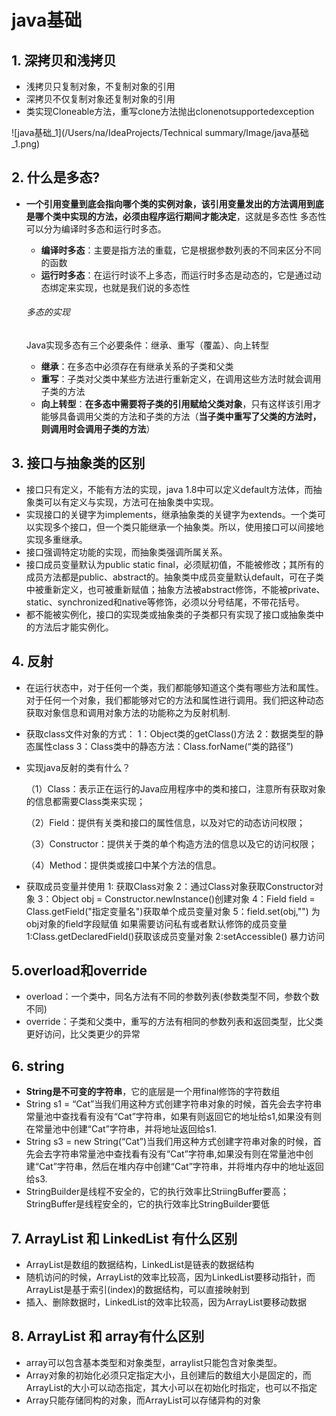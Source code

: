 # java基础

## 1. 深拷贝和浅拷贝

- 浅拷贝只复制对象，不复制对象的引用
- 深拷贝不仅复制对象还复制对象的引用
- 类实现Cloneable方法，重写clone方法抛出clonenotsupportedexception

![java基础_1](/Users/na/IdeaProjects/Technical summary/Image/java基础_1.png)

## 2. 什么是多态?

- **一个引用变量到底会指向哪个类的实例对象，该引用变量发出的方法调用到底是哪个类中实现的方法，必须由程序运行期间才能决定**，这就是多态性
  多态性可以分为编译时多态和运行时多态。

  - **编译时多态**：主要是指方法的重载，它是根据参数列表的不同来区分不同的函数
  - **运行时多态**：在运行时谈不上多态，而运行时多态是动态的，它是通过动态绑定来实现，也就是我们说的多态性

  ###### 多态的实现

  Java实现多态有三个必要条件：继承、重写（覆盖）、向上转型

  - **继承**：在多态中必须存在有继承关系的子类和父类
  - **重写**：子类对父类中某些方法进行重新定义，在调用这些方法时就会调用子类的方法
  - **向上转型**：**在多态中需要将子类的引用赋给父类对象**，只有这样该引用才能够具备调用父类的方法和子类的方法（**当子类中重写了父类的方法时，则调用时会调用子类的方法**）

## 3. 接口与抽象类的区别

- 接口只有定义，不能有方法的实现，java 1.8中可以定义default方法体，而抽象类可以有定义与实现，方法可在抽象类中实现。
- 实现接口的关键字为implements，继承抽象类的关键字为extends。一个类可以实现多个接口，但一个类只能继承一个抽象类。所以，使用接口可以间接地实现多重继承。
- 接口强调特定功能的实现，而抽象类强调所属关系。
- 接口成员变量默认为public static final，必须赋初值，不能被修改；其所有的成员方法都是public、abstract的。抽象类中成员变量默认default，可在子类中被重新定义，也可被重新赋值；抽象方法被abstract修饰，不能被private、static、synchronized和native等修饰，必须以分号结尾，不带花括号。
- 都不能被实例化，接口的实现类或抽象类的子类都只有实现了接口或抽象类中的方法后才能实例化。

## 4. 反射

- 在运行状态中，对于任何一个类，我们都能够知道这个类有哪些方法和属性。对于任何一个对象，我们都能够对它的方法和属性进行调用。我们把这种动态获取对象信息和调用对象方法的功能称之为反射机制.

- 获取class文件对象的方式：
          1：Object类的getClass()方法
          2：数据类型的静态属性class
          3：Class类中的静态方法：Class.forName(“类的路径”)

- 实现java反射的类有什么？

  （1）Class：表示正在运行的Java应用程序中的类和接口，注意所有获取对象的信息都需要Class类来实现；

  （2）Field：提供有关类和接口的属性信息，以及对它的动态访问权限；

  （3）Constructor：提供关于类的单个构造方法的信息以及它的访问权限；

  （4）Method：提供类或接口中某个方法的信息。

- 获取成员变量并使用
          1: 获取Class对象
          2：通过Class对象获取Constructor对象
          3：Object obj = Constructor.newInstance()创建对象
          4：Field field = Class.getField("指定变量名")获取单个成员变量对象
          5：field.set(obj,"") 为obj对象的field字段赋值
  如果需要访问私有或者默认修饰的成员变量
          1:Class.getDeclaredField()获取该成员变量对象
          2:setAccessible() 暴力访问  

## 5.overload和override

- overload：一个类中，同名方法有不同的参数列表(参数类型不同，参数个数不同)
- override：子类和父类中，重写的方法有相同的参数列表和返回类型，比父类更好访问，比父类更少的异常

## 6. string

- **String是不可变的字符串**，它的底层是一个用final修饰的字符数组
- String s1 = “Cat”当我们用这种方式创建字符串对象的时候，首先会去字符串常量池中查找看有没有“Cat”字符串，如果有则返回它的地址给s1,如果没有则在常量池中创建“Cat”字符串，并将地址返回给s1.
- String s3 = new String(“Cat”)当我们用这种方式创建字符串对象的时候，首先会去字符串常量池中查找看有没有“Cat”字符串,如果没有则在常量池中创建“Cat”字符串，然后在堆内存中创建“Cat”字符串，并将堆内存中的地址返回给s3.
- StringBuilder是线程不安全的，它的执行效率比StriingBuffer要高；StringBuffer是线程安全的，它的执行效率比StringBuilder要低

## 7. ArrayList 和 LinkedList 有什么区别

- ArrayList是数组的数据结构，LinkedList是链表的数据结构
- 随机访问的时候，ArrayList的效率比较高，因为LinkedList要移动指针，而ArrayList是基于索引(index)的数据结构，可以直接映射到
- 插入、删除数据时，LinkedList的效率比较高，因为ArrayList要移动数据

## 8. ArrayList 和 array有什么区别

- array可以包含基本类型和对象类型，arraylist只能包含对象类型。
- Array对象的初始化必须只定指定大小，且创建后的数组大小是固定的，而ArrayList的大小可以动态指定，其大小可以在初始化时指定，也可以不指定
- Array只能存储同构的对象，而ArrayList可以存储异构的对象